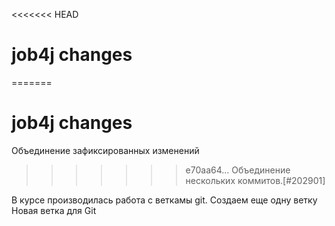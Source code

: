 <<<<<<< HEAD
# job4j changes
=======
# job4j changes
Объединение зафиксированных изменений
>>>>>>> e70aa64... Объединение нескольких коммитов.[#202901]

В курсе производилась работа с веткамы git.
Создаем еще одну ветку
Новая ветка для Git